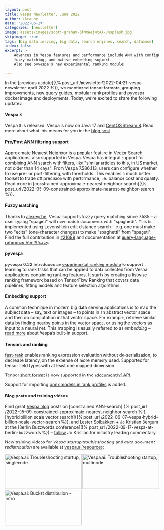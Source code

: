 ```yaml
---
layout: post
title: Vespa Newsletter, June 2022
author: kkraune
date: '2022-06-29'
categories: [newsletter]
image: assets/images/scott-graham-5fNmWej4tAA-unsplash.jpg
skipimage: true
tags: [big data serving, big data, search engines, search, database]
index: false
excerpt: >
    Advances in Vespa features and performance include ANN with configurable filtering,
    fuzzy matching, and native embedding support.
    Also see pyvespa’s new experimental ranking module!
    
---
```


In the [previous update]({% post_url /newsletter/2022-04-21-vespa-newsletter-april-2022 %}),
we mentioned tensor formats, grouping improvements, new query guides,
modular rank profiles and pyvespa docker image and deployments.
Today, we’re excited to share the following updates:


#### Vespa 8
Vespa 8 is released. Vespa is now on Java 17 and
[CentOS Stream 8](https://blog.vespa.ai/Upcoming-changes-in-OS-support-for-Vespa/).
Read more about what this means for you in the [blog post](https://blog.vespa.ai/vespa-8-is-here/).


#### Pre/Post ANN filtering support
Approximate Nearest Neighbor is a popular feature in Vector Search applications, also supported in Vespa.
Vespa has integral support for combining ANN search with filters,
like "similar articles to this, in US market, not older than 14 days".
From Vespa 7.586.113, users can configure whether to use pre- or post-filtering, with thresholds.
This enables a much better toolset to trade off precision with performance, i.e. balance cost and quality.
Read more in [constrained-approximate-nearest-neighbor-search]({% post_url /2022-05-09-constrained-approximate-nearest-neighbor-search %}).


#### Fuzzy matching
Thanks to [alexeyche](https://github.com/alexeyche), Vespa supports fuzzy query matching since 7.585 –
a user typing "spageti" will now match documents with "spaghetti".
This is implemented using Levenshtein edit distance search –
e.g. one must make two "edits" (one-character changes) to make "spaghetti" from "spageti".
Find the full contribution in [#21689](https://github.com/vespa-engine/vespa/pull/21689) and documentation at
[query-language-reference.html#fuzzy](https://docs.vespa.ai/en/reference/query-language-reference.html#fuzzy).


#### pyvespa
pyvespa 0.22 introduces an [experimental ranking module](https://pyvespa.readthedocs.io/en/latest/learning-to-rank-ignore.html)
to support learning to rank tasks that can be applied to
data collected from Vespa applications containing ranking features.
It starts by creating a listwise ranking framework based on TensorFlow Ranking that covers data pipelines,
fitting models and feature selection algorithms.


#### Embedding support
A common technique in modern big data serving applications is to map the subject data – say, text or images –
to points in an abstract vector space and then do computation in that vector space.
For example, retrieve similar data by finding nearby points in the vector space,
or using the vectors as input to a neural net.
This mapping is usually referred to as _embedding_ –
[read more](https://docs.vespa.ai/en/embedding.html) about Vespa’s built-in support.


#### Tensors and ranking
[fast-rank](https://docs.vespa.ai/en/reference/schema-reference.html#attribute)
enables ranking expression evaluation without de-serialization, to decrease latency, on the expense of more memory used.
Supported for tensor field types with at least one mapped dimension.

Tensor [short format](https://docs.vespa.ai/en/reference/document-json-format.html#tensor)
is now supported in the [/document/v1 API](https://docs.vespa.ai/en/document-v1-api-guide.html).

Support for importing [onnx models in rank profiles](https://docs.vespa.ai/en/ranking.html#rank-profiles) is added.


#### Blog posts and training videos
Find great [Vespa blog](https://blog.vespa.ai/) posts on 
[constrained ANN-search]({% post_url /2022-05-09-constrained-approximate-nearest-neighbor-search %}),
[hybrid billion scale vector search]({% post_url /2022-06-07-vespa-hybrid-billion-scale-vector-search %}),
and Lester Solbakken + Jo Kristian Bergum at the 
[Berlin Buzzwords conference]({% post_url /2022-06-17-vespa-at-berlin-buzzwords %}) – 
[follow](https://twitter.com/jobergum) Jo Kristian for industry leading commentary.

New training videos for _Vespa startup troubleshooting_ and _auto document redistribution_
are available at [vespa.ai/resources](https://vespa.ai/resources):
<!-- Crop the black top/bottom of the youtube thumbnails -->
<style>
.cropped {
  width: 250px;
  height: 115px;
  object-fit: cover;
  object-position: 0% 35%;
}
</style>
<a href="https://www.youtube.com/watch?v=dUCLKtNchuE" target="_blank">
<img class="cropped" src="https://i.ytimg.com/vi/dUCLKtNchuE/hqdefault.jpg"
  alt="Vespa.ai: Troubleshooting startup, singlenode"/></a>
<a href="https://www.youtube.com/watch?v=BG7XZmXpIzo" target="_blank">
<img class="cropped" src="https://i.ytimg.com/vi/BG7XZmXpIzo/hqdefault.jpg"
  alt="Vespa.ai: Troubleshooting startup, multinode"/></a>
<a href="https://www.youtube.com/watch?v=HnhiesF62JY" target="_blank">
<img class="cropped" src="https://i.ytimg.com/vi/HnhiesF62JY/hqdefault.jpg"
  alt="Vespa.ai: Bucket distribution - intro" width="210"/></a>
